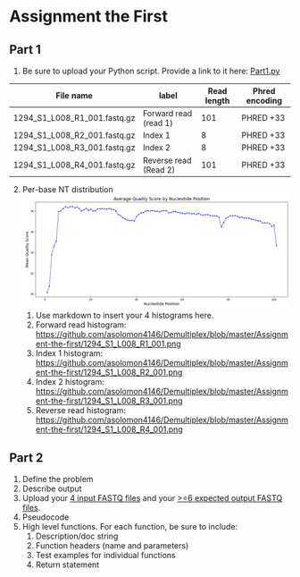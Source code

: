 # Assignment the First

## Part 1
1. Be sure to upload your Python script. Provide a link to it here: [Part1.py](qual_score_dist.py)

| File name | label | Read length | Phred encoding |
|---|---|---|---|
| 1294_S1_L008_R1_001.fastq.gz | Forward read (read 1) | 101 | PHRED +33 |
| 1294_S1_L008_R2_001.fastq.gz | Index 1 | 8 | PHRED +33 |
| 1294_S1_L008_R3_001.fastq.gz | Index 2 | 8 | PHRED +33 |
| 1294_S1_L008_R4_001.fastq.gz | Reverse read (Read 2) | 101 | PHRED +33  |

2. Per-base NT distribution
   ![Hist1](https://github.com/asolomon4146/Demultiplex/blob/master/Assignment-the-first/1294_S1_L008_R4_001.png)
    1. Use markdown to insert your 4 histograms here.
    2. Forward read histogram:
       https://github.com/asolomon4146/Demultiplex/blob/master/Assignment-the-first/1294_S1_L008_R1_001.png
    4. Index 1 histogram:
       https://github.com/asolomon4146/Demultiplex/blob/master/Assignment-the-first/1294_S1_L008_R2_001.png
    5. Index 2 histogram:
       https://github.com/asolomon4146/Demultiplex/blob/master/Assignment-the-first/1294_S1_L008_R3_001.png
    7. Reverse read histogram:
       https://github.com/asolomon4146/Demultiplex/blob/master/Assignment-the-first/1294_S1_L008_R4_001.png
    
## Part 2
1. Define the problem
2. Describe output
3. Upload your [4 input FASTQ files](../TEST-input_FASTQ) and your [>=6 expected output FASTQ files](../TEST-output_FASTQ).
4. Pseudocode
5. High level functions. For each function, be sure to include:
    1. Description/doc string
    2. Function headers (name and parameters)
    3. Test examples for individual functions
    4. Return statement
